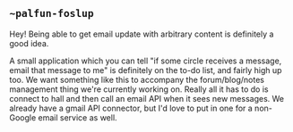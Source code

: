 ## `~palfun-foslup`
Hey! Being able to get email update with arbitrary content is definitely a good idea.

A small application which you can tell "if some circle receives a message, email that message to me" is definitely on the to-do list, and fairly high up too. We want something like this to accompany the forum/blog/notes management thing we're currently working on. Really all it has to do is connect to hall and then call an email API when it sees new messages. We already have a gmail API connector, but I'd love to put in one for a non-Google email service as well.